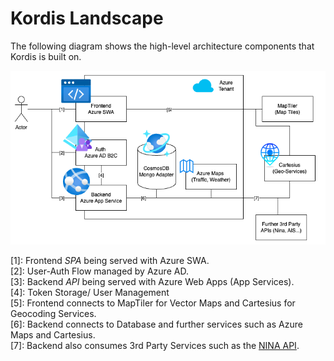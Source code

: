 # Kordis Landscape

The following diagram shows the high-level architecture components that Kordis
is built on.

![kordis landscape diagram](assets/kordis-landscape-architecture.png)

[1]: Frontend _SPA_ being served with Azure SWA.  
[2]: User-Auth Flow managed by Azure AD.  
[3]: Backend _API_ being served with Azure Web Apps (App Services).  
[4]: Token Storage/ User Management  
[5]: Frontend connects to MapTiler for Vector Maps and Cartesius for Geocoding
Services.  
[6]: Backend connects to Database and further services such as Azure Maps and
Cartesius.  
[7]: Backend also consumes 3rd Party Services such as the
[NINA API](https://nina.api.bund.dev/).
